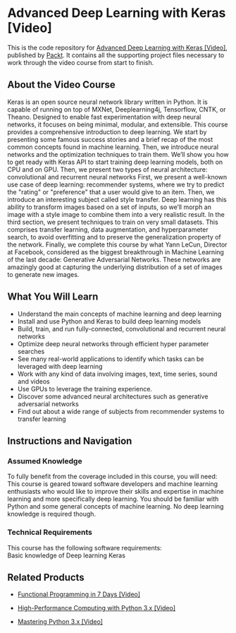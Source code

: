 # Advanced Deep Learning with Keras [Video]
This is the code repository for [Advanced Deep Learning with Keras [Video]](https://www.packtpub.com/big-data-and-business-intelligence/advanced-deep-learning-keras-video?utm_source=github&utm_medium=repository&utm_campaign=9781788623957), published by [Packt](https://www.packtpub.com/?utm_source=github). It contains all the supporting project files necessary to work through the video course from start to finish.
## About the Video Course
Keras is an open source neural network library written in Python. It is capable of running on top of MXNet, Deeplearning4j, Tensorflow, CNTK, or Theano. Designed to enable fast experimentation with deep neural networks, it focuses on being minimal, modular, and extensible.
This course provides a comprehensive introduction to deep learning. We start by presenting some famous success stories and a brief recap of the most common concepts found in machine learning. Then, we introduce neural networks and the optimization techniques to train them. We’ll show you how to get ready with Keras API to start training deep learning models, both on CPU and on GPU. Then, we present two types of neural architecture: convolutional and recurrent neural networks
First, we present a well-known use case of deep learning: recommender systems, where we try to predict the "rating" or "preference" that a user would give to an item. Then, we introduce an interesting subject called style transfer. Deep learning has this ability to transform images based on a set of inputs, so we’ll morph an image with a style image to combine them into a very realistic result. In the third section, we present techniques to train on very small datasets. This comprises transfer learning, data augmentation, and hyperparameter search, to avoid overfitting and to preserve the generalization property of the network. Finally, we complete this course by what Yann LeCun, Director at Facebook, considered as the biggest breakthrough in Machine Learning of the last decade: Generative Adversarial Networks. These networks are amazingly good at capturing the underlying distribution of a set of images to generate new images. 

<H2>What You Will Learn</H2>
<DIV class=book-info-will-learn-text>
<UL>
<LI>Understand the main concepts of machine learning and deep learning 
<LI>Install and use Python and Keras to build deep learning models 
<LI>Build, train, and run fully-connected, convolutional and recurrent neural networks 
<LI>Optimize deep neural networks through efficient hyper parameter searches 
<LI>See many real-world applications to identify which tasks can be leveraged with deep learning 
<LI>Work with any kind of data involving images, text, time series, sound and videos 
<LI>Use GPUs to leverage the training experience. 
<LI>Discover some advanced neural architectures such as generative adversarial networks 
<LI>Find out about a wide range of subjects from recommender systems to transfer learning </LI></UL></DIV>

## Instructions and Navigation
### Assumed Knowledge
To fully benefit from the coverage included in this course, you will need:<br/>
This course is geared toward software developers and machine learning enthusiasts who would like to improve their skills and expertise in machine learning and more specifically deep learning. You should be familiar with Python and some general concepts of machine learning. No deep learning knowledge is required though.
### Technical Requirements
This course has the following software requirements:<br/>
Basic knowledge of Deep learning
Keras

## Related Products
* [Functional Programming in 7 Days [Video]](https://www.packtpub.com/application-development/functional-programming-7-days-video?utm_source=github&utm_medium=repository&utm_campaign=9781788990295)

* [High-Performance Computing with Python 3.x [Video]](https://www.packtpub.com/application-development/high-performance-computing-python-3x-video?utm_source=github&utm_medium=repository&utm_campaign=9781789956252)

* [Mastering Python 3.x [Video]](https://www.packtpub.com/application-development/mastering-python-3x-video?utm_source=github&utm_medium=repository&utm_campaign=9781789955347)

